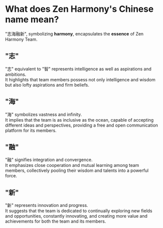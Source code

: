 # What does Zen Harmony's Chinese name mean?

"志海融新", symbolizing **harmony**, encapsulates the **essence** of Zen Harmony Team.

## "志"
"志" equivalent to "智" represents intelligence as well as aspirations and ambitions. 
<br>
It highlights that team members possess not only intelligence and wisdom but also lofty aspirations and firm beliefs.

## "海"
"海" symbolizes vastness and infinity. 
<br>
It implies that the team is as inclusive as the ocean, capable of accepting different ideas and perspectives, providing a free and open communication platform for its members.

## "融"
"融" signifies integration and convergence. 
<br>
It emphasizes close cooperation and mutual learning among team members, collectively pooling their wisdom and talents into a powerful force.

## "新"
"新" represents innovation and progress. 
<br>
It suggests that the team is dedicated to continually exploring new fields and opportunities, constantly innovating, and creating more value and achievements for both the team and its members.
